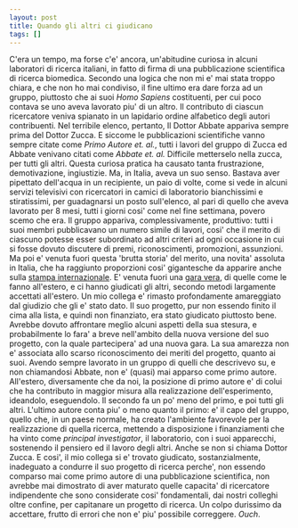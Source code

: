 ```yaml
---
layout: post
title: Quando gli altri ci giudicano
tags: []
---
```


C'era un tempo, ma forse c'e' ancora, un'abitudine curiosa in alcuni laboratori di ricerca italiani, in fatto di firma di una pubblicazione scientifica di ricerca biomedica. Secondo una logica che non mi e' mai stata troppo chiara, e che non ho mai condiviso, il fine ultimo era dare forza ad un gruppo, piuttosto che ai suoi *Homo Sapiens* costituenti, per cui poco contava se uno aveva lavorato piu' di un altro. Il contributo di ciascun ricercatore veniva spianato in un lapidario ordine alfabetico degli autori contribuenti. Nel terribile elenco, pertanto, Il Dottor Abbate appariva sempre prima del Dottor Zucca. E siccome le pubblicazioni scientifiche vanno sempre citate come *Primo Autore et. al.*, tutti i lavori del gruppo di Zucca ed Abbate venivano citati come *Abbate et. al.* Difficile metterselo nella zucca, per tutti gli altri. Questa curiosa pratica ha causato tanta frustrazione, demotivazione, ingiustizie. Ma, in Italia, aveva un suo senso. Bastava aver pipettato dell'acqua in un recipiente, un paio di volte, come si vede in alcuni servizi televisivi con ricercatori in camici di laboratorio bianchissimi e stiratissimi, per guadagnarsi un posto sull'elenco, al pari di quello che aveva lavorato per 8 mesi, tutti i giorni cosi' come nel fine settimana, povero scemo che era. Il gruppo appariva, complessivamente, produttivo: tutti i suoi membri pubblicavano un numero simile di lavori, cosi' che il merito di ciascuno potesse esser subordinato ad altri criteri ad ogni occasione in cui si fosse dovuto discutere di premi, riconoscimenti, promozioni, assunzioni.
Ma poi e' venuta fuori questa 'brutta storia' del merito, una novita' assoluta in Italia, che ha raggiunto proporzioni cosi' gigantesche da apparire anche sulla [stampa internazionale](http://www.galileonet.it/postdoc/article/165/che-giudichino-gli-altri). E' venuta fuori una [gara vera](http://www.galileonet.it/postdoc/article/246/e-gara-fu), di quelle come le fanno all'estero, e ci hanno giudicati gli altri, secondo metodi largamente accettati all'estero.
Un mio collega e' rimasto profondamente amareggiato dal giudizio che gli e' stato dato. Il suo progetto, pur non essendo finito il cima alla lista, e quindi non finanziato, era stato giudicato piuttosto bene. Avrebbe dovuto affrontare meglio alcuni aspetti della sua stesura, e probabilmente lo fara' a breve nell'ambito della nuova versione del suo progetto, con la quale partecipera' ad una nuova gara. La sua amarezza non e' associata allo scarso riconoscimento dei meriti del progetto, quanto ai suoi. Avendo sempre lavorato in un gruppo di quelli che descrivevo su, e non chiamandosi Abbate, non e' (quasi) mai apparso come primo autore. All'estero, diversamente che da noi, la posizione di primo autore e' di colui che ha contributo in maggior misura alla realizzazione dell'esperimento, ideandolo, eseguendolo. Il secondo fa un po' meno del primo, e poi tutti gli altri. L'ultimo autore conta piu' o meno quanto il primo: e' il capo del gruppo, quello che, in un paese normale, ha creato l'ambiente favorevole per la realizzazione di quella ricerca, mettendo a disposizione i finanziamenti che ha vinto come *principal investigator*, il laboratorio, con i suoi apparecchi, sostenendo il pensiero ed il lavoro degli altri. Anche se non si chiama Dottor Zucca.
E cosi', il mio collega si e' trovato giudicato, sostanzialmente, inadeguato a condurre il suo progetto di ricerca perche', non essendo comparso mai come primo autore di una pubblicazione scientifica, non avrebbe mai dimostrato di aver maturato quelle capacita' di ricercatore indipendente che sono considerate cosi' fondamentali, dai nostri colleghi oltre confine, per capitanare un progetto di ricerca. Un colpo durissimo da accettare, frutto di errori che non e' piu' possibile correggere. *Ouch*.
